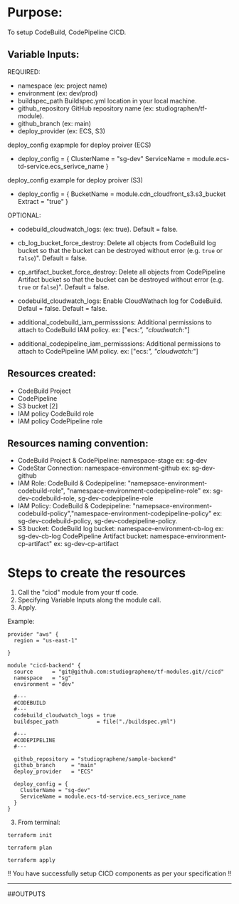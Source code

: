 # Purpose:
To setup CodeBuild, CodePipeline CICD.
                                                 

## Variable Inputs:

REQUIRED:

- namespace                  (ex: project name)
- environment                (ex: dev/prod)
- buildspec_path             Buildspec.yml location in your local machine.
- github_repository          GitHub repository name (ex: studiographen/tf-module).
- github_branch              (ex: main)
- deploy_provider            (ex: ECS, S3)

deploy_config exapmple for deploy proiver (ECS)
- deploy_config = {
    ClusterName = "sg-dev"
    ServiceName = module.ecs-td-service.ecs_serivce_name
  }

deploy_config example for deploy proiver (S3)
- deploy_config = {
    BucketName = module.cdn_cloudfront_s3.s3_bucket
    Extract    = "true"
  }

OPTIONAL:

- codebuild_cloudwatch_logs:        (ex: true). Default = false.

- cb_log_bucket_force_destroy:      Delete all objects from CodeBuild log bucket so that the bucket can be destroyed without error (e.g. `true` or `false`)". Default = false.

- cp_artifact_bucket_force_destroy: Delete all objects from CodePipeline Artifact bucket so that the bucket can be destroyed without error (e.g. `true` or `false`)". Default = false.

- codebuild_cloudwatch_logs:                Enable CloudWathach log for CodeBuild. Defaul = false.
                                            Default     = false.

- additional_codebuild_iam_permisssions:    Additional permissions to attach to CodeBuild IAM policy.
                                            ex: ["ecs:*", "cloudwatch:*"]

- additional_codepipeline_iam_permisssions: Additional permissions to attach to CodePipeline IAM policy.                                     ex: ["ecs:*", "cloudwatch:*"]

## Resources created:

- CodeBuild Project
- CodePipeline
- S3 bucket    [2]                    
- IAM policy CodeBuild role
- IAM policy CodePipeline role                                  

## Resources naming convention:

- CodeBuild Project & CodePipeline: namespace-stage
    ex: sg-dev
- CodeStar Connection: namespace-environment-github
    ex: sg-dev-github
- IAM Role: CodeBuild & Codepipeline: "namepsace-environment-codebuild-role", "namespace-environment-codepipeline-role" 
    ex: sg-dev-codebuild-role, sg-dev-codepipeline-role
- IAM Policy: CodeBuild & Codepipeline: "namepsace-environment-codebuild-policy","namespace-environment-codepipeline-policy"
    ex: sg-dev-codebuild-policy, sg-dev-codepipeline-policy.
- S3 bucket:
  CodeBuild log bucket: namespace-environment-cb-log
    ex: sg-dev-cb-log
  CodePipeline Artifact bucket: namespace-environment-cp-artifact"
    ex: sg-dev-cp-artifact

# Steps to create the resources

1. Call the "cicd" module from your tf code.
3. Specifying Variable Inputs along the module call.
4. Apply.

Example:

```
provider "aws" {
  region = "us-east-1"

}

module "cicd-backend" {
  source      = "git@github.com:studiographene/tf-modules.git//cicd"
  namespace   = "sg"
  environment = "dev"

  #---
  #CODEBUILD
  #---
  codebuild_cloudwatch_logs = true
  buildspec_path            = file("./buildspec.yml")

  #---
  #CODEPIPELINE
  #---

  github_repository = "studiographene/sample-backend"
  github_branch     = "main"
  deploy_provider   = "ECS"

  deploy_config = {
    ClusterName = "sg-dev"
    ServiceName = module.ecs-td-service.ecs_serivce_name
  }
}

```

3. From terminal: 

```
terraform init
```
```
terraform plan
```
```
terraform apply
```

!! You have successfully setup CICD components as per your specification !!

---


##OUTPUTS

```
```